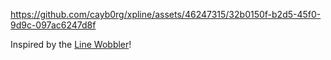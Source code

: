 https://github.com/cayb0rg/xpline/assets/46247315/32b0150f-b2d5-45f0-9d9c-097ac6247d8f

Inspired by the [Line Wobbler](https://www.wobblylabs.com/line-wobbler)!


